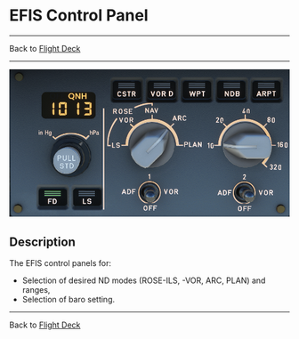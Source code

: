 # EFIS Control Panel

---

Back to [Flight Deck](../flight-deck.md)

---

![EFIS Control](../../assets/a32nx-briefing/glareshield/EFIS-Control.png "EFIS Control")

## Description

The EFIS control panels for:

- Selection of desired ND modes (ROSE-ILS, -VOR, ARC, PLAN) and ranges,
- Selection of baro setting.


---

Back to [Flight Deck](../flight-deck.md)

